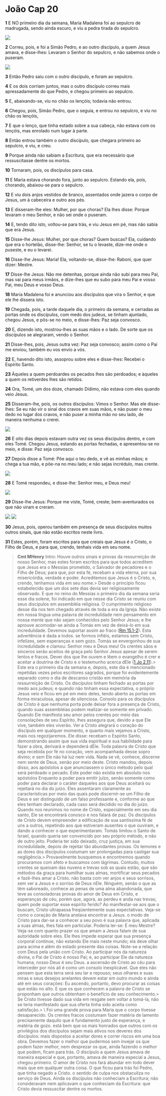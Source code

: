 # João Cap 20

**1** 	E NO primeiro dia da semana, Maria Madalena foi ao sepulcro de madrugada, sendo ainda escuro, e viu a pedra tirada do sepulcro.

![](../Images/SweetPublishing/40-28-1.jpg) 

**2** 	Correu, pois, e foi a Simão Pedro, e ao outro discípulo, a quem Jesus amava, e disse-lhes: Levaram o Senhor do sepulcro, e não sabemos onde o puseram.

![](../Images/SweetPublishing/40-28-2.jpg) 

**3** 	Então Pedro saiu com o outro discípulo, e foram ao sepulcro.

**4** 	E os dois corriam juntos, mas o outro discípulo correu mais apressadamente do que Pedro, e chegou primeiro ao sepulcro.

**5** 	E, abaixando-se, viu no chão os lençóis; todavia não entrou.

**6** 	Chegou, pois, Simão Pedro, que o seguia, e entrou no sepulcro, e viu no chão os lençóis,

**7** 	E que o lenço, que tinha estado sobre a sua cabeça, não estava com os lençóis, mas enrolado num lugar à parte.

**8** 	Então entrou também o outro discípulo, que chegara primeiro ao sepulcro, e viu, e creu.

**9** 	Porque ainda não sabiam a Escritura, que era necessário que ressuscitasse dentre os mortos.

**10** 	Tornaram, pois, os discípulos para casa.

**11** 	E Maria estava chorando fora, junto ao sepulcro. Estando ela, pois, chorando, abaixou-se para o sepulcro.

**12** 	E viu dois anjos vestidos de branco, assentados onde jazera o corpo de Jesus, um à cabeceira e outro aos pés.

**13** 	E disseram-lhe eles: Mulher, por que choras? Ela lhes disse: Porque levaram o meu Senhor, e não sei onde o puseram.

**14** 	E, tendo dito isto, voltou-se para trás, e viu Jesus em pé, mas não sabia que era Jesus.

**15** 	Disse-lhe Jesus: Mulher, por que choras? Quem buscas? Ela, cuidando que era o hortelão, disse-lhe: Senhor, se tu o levaste, dize-me onde o puseste, e eu o levarei.

**16** 	Disse-lhe Jesus: Maria! Ela, voltando-se, disse-lhe: Raboni, que quer dizer: Mestre.

**17** 	Disse-lhe Jesus: Não me detenhas, porque ainda não subi para meu Pai, mas vai para meus irmãos, e dize-lhes que eu subo para meu Pai e vosso Pai, meu Deus e vosso Deus.

**18** 	Maria Madalena foi e anunciou aos discípulos que vira o Senhor, e que ele lhe dissera isto.

**19** 	Chegada, pois, a tarde daquele dia, o primeiro da semana, e cerradas as portas onde os discípulos, com medo dos judeus, se tinham ajuntado, chegou Jesus, e pôs-se no meio, e disse-lhes: Paz seja convosco.

**20** 	E, dizendo isto, mostrou-lhes as suas mãos e o lado. De sorte que os discípulos se alegraram, vendo o Senhor.

**21** 	Disse-lhes, pois, Jesus outra vez: Paz seja convosco; assim como o Pai me enviou, também eu vos envio a vós.

**22** 	E, havendo dito isto, assoprou sobre eles e disse-lhes: Recebei o Espírito Santo.

**23** 	Àqueles a quem perdoardes os pecados lhes são perdoados; e àqueles a quem os retiverdes lhes são retidos.

**24** 	Ora, Tomé, um dos doze, chamado Dídimo, não estava com eles quando veio Jesus.

**25** 	Disseram-lhe, pois, os outros discípulos: Vimos o Senhor. Mas ele disse-lhes: Se eu não vir o sinal dos cravos em suas mãos, e não puser o meu dedo no lugar dos cravos, e não puser a minha mão no seu lado, de maneira nenhuma o crerei.

![](../Images/SweetPublishing/43-20-3.jpg) 

**26** 	E oito dias depois estavam outra vez os seus discípulos dentro, e com eles Tomé. Chegou Jesus, estando as portas fechadas, e apresentou-se no meio, e disse: Paz seja convosco.

**27** 	Depois disse a Tomé: Põe aqui o teu dedo, e vê as minhas mãos; e chega a tua mão, e põe-na no meu lado; e não sejas incrédulo, mas crente.

![](../Images/SweetPublishing/43-20-4.jpg) 

**28** 	E Tomé respondeu, e disse-lhe: Senhor meu, e Deus meu!

![](../Images/SweetPublishing/43-20-5.jpg) 

**29** 	Disse-lhe Jesus: Porque me viste, Tomé, creste; bem-aventurados os que não viram e creram.

![](../Images/SweetPublishing/43-20-6.jpg) ![](../Images/SweetPublishing/41-16-8.jpg) 

**30** 	Jesus, pois, operou também em presença de seus discípulos muitos outros sinais, que não estão escritos neste livro.

**31** 	Estes, porém, foram escritos para que creiais que Jesus é o Cristo, o Filho de Deus, e para que, crendo, tenhais vida em seu nome.


> **Cmt MHenry** Intro: Houve outros sinais e provas da ressurreição de nosso Senhor, mas estes foram escritos para que todos acreditem que Jesus era o Messias prometido, o Salvador de pecadores e o Filho de Deus; para que, por esta fé, recebam a vida eterna, por sua misericórdia, verdade e poder. Acreditemos que Jesus é o Cristo, e, crendo, tenhamos vida em seu nome.> Desde o princípio ficou estabelecido que um dos sete dias devia ser religiosamente observado. E que no reino do Messias o primeiro dia da semana seria esse dia solene, foi indicado em que nesse dia Cristo se reuniu com seus discípulos em assembléia religiosa. O cumprimento religioso desse dia nos tem chegado através de toda a era da Igreja. Não existe em nossa língua uma palavra de incredulidade nem pensamento em nossa mente que não sejam conhecidos pelo Senhor Jesus; e lhe aprouve acomodar-se ainda a Tomás em vez de deixá-lo em sua incredulidade. Devemos suportar assim ao fraco ([Rm 15.1-2](../45N-Rm/15.md#1)). Esta advertência é dada a todos. se formos infiéis, estamos sem Cristo, infelizes, sem esperanças e sem gozo. Tomás se envergonhou de sua incredulidade e clamou: Senhor meu e Deus meu! Os crentes sãos e sinceros serão aceitos de graça pelo Senhor Jesus apesar de serem lentos e fracos. Dever dos que lhe ouvem e lêem o evangelho é crer e aceitar a doutrina de Cristo e o testemunho acerca dEle ([1 Jo 2.11](../62N-1Jo/02.md#11)).> Este era o primeiro dia da semana e, depois, este dia é mencionado repetidas vezes pelos escritores sagrados, porque foi evidentemente separado como o dia de descanso cristão em memória da ressurreição de Cristo. Os discípulos tinham fechado as portas por medo aos judeus; e quando não tinham essa expectativa, o próprio Jesus veio e ficou em pé em meio deles, tendo aberto as portas em forma miraculosa, apesar de silenciosa. Consolo para os discípulos de Cristo é que nenhuma porta pode deixar fora a presença de Cristo, quando suas assembléias podem realizar-se somente em privado. Quando Ele manifesta seu amor pelos crentes por meio das consolações de seu Espírito, lhes assegura que, devido a que Ele vive, também eles viverão. Ver a Cristo alegrará o coração do discípulo em qualquer momento, e quanto mais vejamos a Cristo, mais nos regozijaremos. Ele disse: recebam o Espírito Santo, demonstrando assim que sua vida espiritual e sua habilidade para fazer a obra, derivará e dependerá dEle. Toda palavra de Cristo que seja recebida por fé no coração, vem acompanhada desse sopro divino; e sem Ele não há luz nem vida. Nada se vê, conhece, discerne nem sente de Deus, senão por meio deste. Cristo mandou, depois disso, aos apóstolos a que anunciassem o único método pelo qual será perdoado o pecado. Este poder não existia em absoluto nos apóstolos Enquanto a poder para emitir juízo, senão somente como poder para declarar o caráter daqueles aos que Deus aceitará ou rejeitará no dia do juízo. Eles assentaram claramente as características por meio das quais pode discernir-se um Filho de Deus e ser distinguido de um falso professante e, conforme ao que eles tenham declarado, cada caso será decidido no dia do juízo. Quando nos reunimos no nome de Cristo, especialmente em seu dia santo, Ele se encontrará conosco e nos falará de paz. Os discípulos de Cristo devem empreender a edificação de sua santíssima fé de uns a outros, repetindo aos que estiveram ausentes o que ouviram, e dando a conhecer o que experimentaram. Tomás limitou o Santo de Israel, quando queria ser convencido por seu próprio método, e não de outro jeito. Poderia ter sido deixado, cruz justiça, em sua incredulidade, depois de rejeitar tão abundantes provas. Os temores e as dores dos discípulos costumam ser prolongadas para castigar sua negligência.> Provavelmente busquemos e encontremos quando procuramos com afeto e buscamos com lágrimas. Contudo, muitos crentes se queixam das nuvens e trevas sob as quais estão, que são métodos da graça para humilhar suas almas, mortificar seus pecados e fazê-lhes amar a Cristo. não basta com ver anjos e seus sorrisos, sem ver a Jesus e o sorriso de Deus nEle. Ninguém, senão o que as têm saboreado, conhece as penas de uma alma abandonada, que teve as consoladoras provas do amor de Deus em Cristo, e esperanças de céu, porém que, agora, as perdeu e anda nas trevas; quem pode suportar esse espírito ferido? Ao manifestar-se aos que o buscam, Cristo ultrapassa freqüentemente suas expectativas. Veja-se como o coração de Maria anelava encontrar a Jesus. o modo de Cristo para dar-se a conhecer a seu povo é sua palavra que, aplicada a suas almas, lhes fala em particular. Poderia ler-se: É meu Mestre? Veja-se com quanto prazer os que amam a Jesus falam de sua autoridade sobre eles. Ele lhes impede esperar que sua presença corporal continue, não estando Ele mais neste mundo; ela deve olhar para acima e além do estado presente das coisas. Note-se a relação com Deus pela união com Cristo. Ao participar nós da natureza divina, o Pai de Cristo é nosso Pai; e, ao participar Ele da natureza humana, nosso Deus é seu Deus. a ascensão de Cristo ao céu para interceder por nós ali é como um consolo inexplicável. Que eles não pensem que esta terra será seu lar e repouso; seus olhares e suas miras e seus desejos anelantes devem estar em outro mundo e ainda até em seus corações: Eu ascendo, portanto, devo procurar as coisas que estão no alto. E que os que conhecem a palavra de Cristo se proponham que outros obtenham o benefício de seu conhecimento.> Se Cristo tivesse dado sua vida em resgate sem voltar a tomá-la, não se teria manifestado que sua oferta tinha sido aceita como satisfação.\> \ Foi uma grande prova para Maria que o corpo tivesse desaparecido. Os crentes fracos costumam fazer matéria de lamento precisamente daquilo que é fundamento justo de esperança, e matéria de gozo. está bem que os mais honrados que outros com os privilégios dos discípulos sejam mais ativos nos deveres dos discípulos: mais dispostos a aceitar dores e correr riscos em uma boa obra. Devemos fazer o melhor que pudermos sem invejar os que podem fazer melhor, nem desprezar os que, ainda fazendo o melhor que podem, ficam para trás. O discípulo a quem Jesus amava de maneira especial e que, portanto, amava de maneira especial a Jesus, chegou primeiro. O amor de Cristo nos fará abundar em todo dever mais que em qualquer outra coisa. O que ficou para trás foi Pedro, que tinha negado a Cristo. o sentido de culpa nos obstaculiza no serviço de Deus. Ainda os discípulos não conheciam a Escritura; não consideravam nem aplicavam o que conheciam da Escritura: que Cristo devia ressuscitar dentre os mortos.
